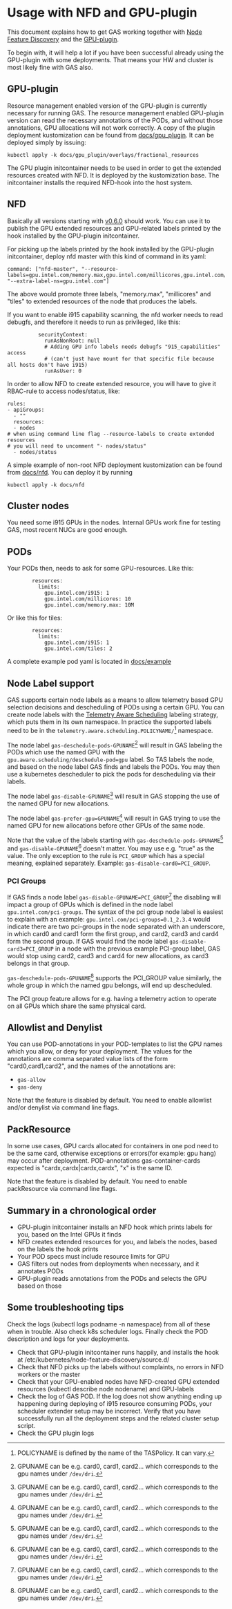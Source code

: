 # Usage with NFD and GPU-plugin
This document explains how to get GAS working together with [Node Feature Discovery](https://github.com/kubernetes-sigs/node-feature-discovery) and the [GPU-plugin](https://github.com/intel/intel-device-plugins-for-kubernetes/blob/main/cmd/gpu_plugin/README.md).

To begin with, it will help a lot if you have been successful already using the GPU-plugin with some deployments. That means your HW and cluster is most likely fine with GAS also.

## GPU-plugin
Resource management enabled version of the GPU-plugin is currently necessary for running GAS. The resource management enabled GPU-plugin version can read the necessary annotations of the PODs, and without those annotations, GPU allocations will not work correctly. A copy of the plugin deployment kustomization can be found from [docs/gpu_plugin](./gpu_plugin). It can be deployed simply by issuing:
```
kubectl apply -k docs/gpu_plugin/overlays/fractional_resources
```

The GPU plugin initcontainer needs to be used in order to get the extended resources created with NFD. It is deployed by the kustomization base. The initcontainer installs the required NFD-hook into the host system.

## NFD
Basically all versions starting with [v0.6.0](https://github.com/kubernetes-sigs/node-feature-discovery/releases/tag/v0.6.0) should work. You can use it to publish the GPU extended resources and GPU-related labels printed by the hook installed by the GPU-plugin initcontainer.

For picking up the labels printed by the hook installed by the GPU-plugin initcontainer, deploy nfd master with this kind of command in its yaml:
```
command: ["nfd-master", "--resource-labels=gpu.intel.com/memory.max,gpu.intel.com/millicores,gpu.intel.com/tiles", "--extra-label-ns=gpu.intel.com"]
```

The above would promote three labels, "memory.max", "millicores" and "tiles" to extended resources of the node that produces the labels.

If you want to enable i915 capability scanning, the nfd worker needs to read debugfs, and therefore it needs to run as privileged, like this:
```
          securityContext:
            runAsNonRoot: null
            # Adding GPU info labels needs debugfs "915_capabilities" access
            # (can't just have mount for that specific file because all hosts don't have i915)
            runAsUser: 0
```

In order to allow NFD to create extended resource, you will have to give it RBAC-rule to access nodes/status, like:
```
rules:
- apiGroups:
  - ""
  resources:
  - nodes
# when using command line flag --resource-labels to create extended resources
# you will need to uncomment "- nodes/status"
  - nodes/status
```

A simple example of non-root NFD deployment kustomization can be found from [docs/nfd](./nfd). You can deploy it by running

```
kubectl apply -k docs/nfd
```

## Cluster nodes

You need some i915 GPUs in the nodes. Internal GPUs work fine for testing GAS, most recent NUCs are good enough.

## PODs

Your PODs then, needs to ask for some GPU-resources. Like this:
```
        resources:
          limits:
            gpu.intel.com/i915: 1
            gpu.intel.com/millicores: 10
            gpu.intel.com/memory.max: 10M
```

Or like this for tiles:
```
        resources:
          limits:
            gpu.intel.com/i915: 1
            gpu.intel.com/tiles: 2
```

A complete example pod yaml is located in [docs/example](./example)

## Node Label support

GAS supports certain node labels as a means to allow telemetry based GPU selection decisions and
descheduling of PODs using a certain GPU. You can create node labels with the
[Telemetry Aware Scheduling](../../telemetry-aware-scheduling/README.md) labeling strategy,
which puts them in its own namespace. In practice the supported labels need to be in the
`telemetry.aware.scheduling.POLICYNAME/`[^1] namespace.

The node label `gas-deschedule-pods-GPUNAME`[^2] will result in GAS labeling the PODs which
use the named GPU with the `gpu.aware.scheduling/deschedule-pod=gpu` label. So TAS labels the node,
and based on the node label GAS finds and labels the PODs. You may then use a kubernetes descheduler
to pick the pods for descheduling via their labels.

The node label `gas-disable-GPUNAME`[^2] will result in GAS stopping the use of the named GPU for new
allocations.

The node label `gas-prefer-gpu=GPUNAME`[^2] will result in GAS trying to use the named
GPU for new allocations before other GPUs of the same node.

Note that the value of the labels starting with `gas-deschedule-pods-GPUNAME`[^2] and
`gas-disable-GPUNAME`[^2] doesn't matter. You may use e.g. "true" as the value. The only exception to
the rule is `PCI_GROUP` which has a special meaning, explained separately. Example:
`gas-disable-card0=PCI_GROUP`.

[^1]: POLICYNAME is defined by the name of the TASPolicy. It can vary.
[^2]: GPUNAME can be e.g. card0, card1, card2… which corresponds to the gpu names under `/dev/dri`.

### PCI Groups

If GAS finds a node label `gas-disable-GPUNAME=PCI_GROUP`[^2] the disabling will impact a
group of GPUs which is defined in the node label `gpu.intel.com/pci-groups`. The syntax of the
pci group node label is easiest to explain with an example: `gpu.intel.com/pci-groups=0.1_2.3.4`
would indicate there are two pci-groups in the node separated with an underscore, in which card0
and card1 form the first group, and card2, card3 and card4 form the second group. If GAS would
find the node label `gas-disable-card3=PCI_GROUP` in a node with the previous example PCI-group
label, GAS would stop using card2, card3 and card4 for new allocations, as card3 belongs in that
group.

`gas-deschedule-pods-GPUNAME`[^2] supports the PCI_GROUP value similarly, the whole group in which
the named gpu belongs, will end up descheduled.

The PCI group feature allows for e.g. having a telemetry action to operate on all GPUs which
share the same physical card.

## Allowlist and Denylist

You can use POD-annotations in your POD-templates to list the GPU names which you allow, or deny for your deployment. The values for the annotations are comma separated value lists of the form "card0,card1,card2", and the names of the annotations are:

- `gas-allow`
- `gas-deny`

Note that the feature is disabled by default. You need to enable allowlist and/or denylist via command line flags.

## PackResource

In some use cases, GPU cards allocated for containers in one pod need to be the same card, otherwise exceptions or errors(for example: gpu hang) may occur after deployment. POD-annotations gas-container-cards expected is "cardx,cardx|cardx,cardx", "x" is the same ID.

Note that the feature is disabled by default. You need to enable packResource via command line flags.

## Summary in a chronological order

- GPU-plugin initcontainer installs an NFD hook which prints labels for you, based on the Intel GPUs it finds
- NFD creates extended resources for you, and labels the nodes, based on the labels the hook prints
- Your POD specs must include resource limits for GPU
- GAS filters out nodes from deployments when necessary, and it annotates PODs
- GPU-plugin reads annotations from the PODs and selects the GPU based on those

## Some troubleshooting tips

Check the logs (kubectl logs podname -n namespace) from all of these when in trouble. Also check k8s scheduler logs. Finally check the POD description and logs for your deployments.

- Check that GPU-plugin initcontainer runs happily, and installs the hook at /etc/kubernetes/node-feature-discovery/source.d/
- Check that NFD picks up the labels without complaints, no errors in NFD workers or the master
- Check that your GPU-enabled nodes have NFD-created GPU extended resources (kubectl describe node nodename) and GPU-labels
- Check the log of GAS POD. If the log does not show anything ending up happening during deploying of i915 resource consuming PODs, your scheduler extender setup may be incorrect. Verify that you have successfully run all the deployment steps and the related cluster setup script.
- Check the GPU plugin logs